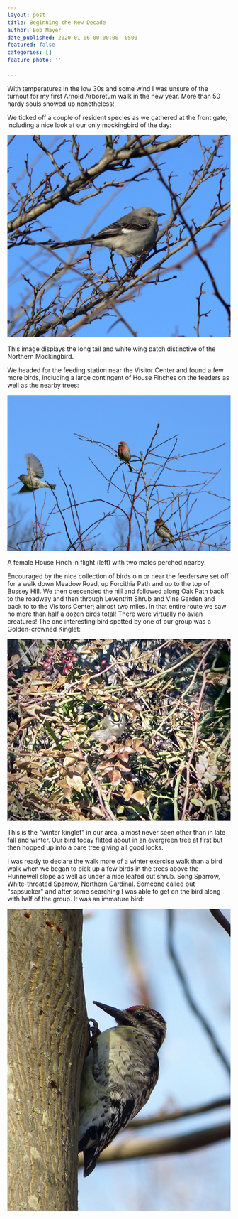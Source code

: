 ```yaml
---
layout: post
title: Beginning the New Decade
author: Bob Mayer
date_published: 2020-01-06 00:00:00 -0500
featured: false
categories: []
feature_photo: ''

---
```

With temperatures in the low 30s and some wind I was unsure of the turnout for my first Arnold Arboretum walk in the new year. More than 50 hardy souls showed up nonetheless!

We ticked off a couple of resident species as we gathered at the front gate, including a nice look at our only mockingbird of the day:

![This image shows the whitewing patch and long tail distinctive of this species](/images/TQwHShWDQ5WplU5W657DPg_thumb_229c.jpg "Northern Mockingbird")

This image displays the long tail and white wing patch distinctive of the Northern Mockingbird.

We headed for the feeding station near the Visitor Center and found a few more birds, including a large contingent of House Finches on the feeders as well as the nearby trees:

![](/images/P1070169.jpeg)

A female House Finch in flight (left) with two males perched nearby.

Encouraged by the nice collection of birds o n or near the feederswe set off for a walk down Meadow Road, up Forcithia Path and up to the top of Bussey Hill. We then descended the hill and followed along Oak Path back to the roadway and then through Leventritt Shrub and Vine Garden and back to to the Visitors Center; almost two miles. In that entire route we saw no more than half a dozen birds total!  There were virtually no avian creatures! The one interesting bird spotted by one of our group was a Golden-crowned Kinglet:

![](/images/FMYO2HYnT9iinE86g7CXFQ_thumb_73b4.jpg)

This is the "winter kinglet" in our area, almost never seen other than in late fall and winter.  Our bird today flitted about in an evergreen tree at first but then hopped up into a bare tree giving all good looks.

I was ready to declare the walk more of a winter exercise walk than a bird walk when we began to pick up a few birds in the trees above the Hunnewell slope as well as under a nice leafed out shrub.  Song Sparrow, White-throated Sparrow, Northern Cardinal. Someone called out "sapsucker" and after some searching I was able to get on the bird along with half of the group. It was an immature bird:

![](/images/YBG%CJoBSuOB+yW3NJzMzQ_thumb_186d5.jpg)